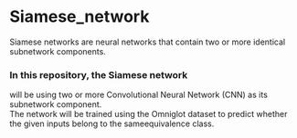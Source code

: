 # Siamese_network
Siamese networks are neural networks that contain two or more identical subnetwork
components.
### In this repository, the Siamese network 
will be using two or more Convolutional Neural Network (CNN) 
as its subnetwork component. \
The network will be trained using the Omniglot dataset to predict 
whether the given inputs belong to the sameequivalence class.
